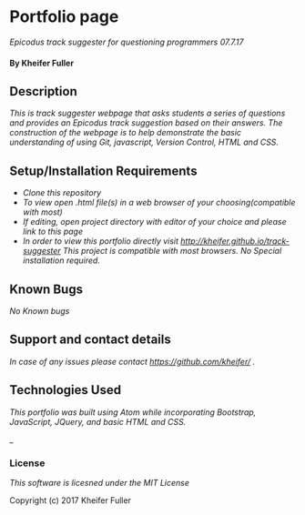 

# Portfolio page

_Epicodus track suggester for questioning programmers 07.7.17_

#### By Kheifer Fuller

## Description
_This is track suggester webpage that asks students a series of questions and provides an Epicodus track suggestion based on their answers. The construction of the webpage is to help demonstrate the basic understanding of using Git, javascript, Version Control, HTML and CSS._

## Setup/Installation Requirements
* _Clone this repository_
* _To view open .html file(s) in a web browser of your choosing(compatible with most)_
* _If editing, open project directory with editor of your choice and please link to this page_
* _In order to view this portfolio directly visit http://kheifer.github.io/track-suggester This project is compatible with most browsers. No Special installation required._



## Known Bugs
_No Known bugs_

## Support and contact details
_In case of any issues please contact https://github.com/kheifer/ ._


## Technologies Used
_This portfolio was built using Atom while incorporating Bootstrap, JavaScript, JQuery, and basic HTML and CSS._

_

### License

_This software is licesned under the MIT License_

Copyright (c) 2017 Kheifer Fuller
